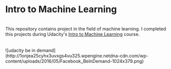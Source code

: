 # Intro to Machine Learning
<br/>
This repository contains project in the field of machine learning. I completed this projects during Udacity's <a href="https://www.udacity.com/course/intro-to-machine-learning--ud120">Intro to Machine Learning</a> course.
<br/>
<br/>
<br/>
![udacity be in demand](http://1onjea25cyhx3uvxgs4vu325.wpengine.netdna-cdn.com/wp-content/uploads/2016/05/Facebook_BeInDemand-1024x379.png)
